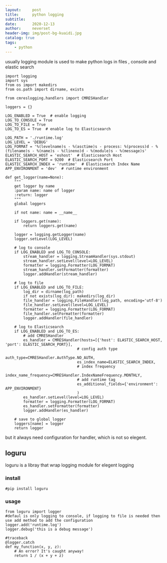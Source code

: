 ```yaml
---
layout:     post
title:      python logging
subtitle:   
date:       2020-12-13
author:     neverset
header-img: img/post-bg-kuaidi.jpg
catalog: true
tags:
    - python
---
```


usually logging module is used to make python logs in files , console and elastic search

    import logging
    import sys
    from os import makedirs
    from os.path import dirname, exists

    from cmreslogging.handlers import CMRESHandler

    loggers = {}

    LOG_ENABLED = True  # enable logging
    LOG_TO_CONSOLE = True 
    LOG_TO_FILE = True 
    LOG_TO_ES = True  # enable log to Elasticsearch

    LOG_PATH = './runtime.log'  
    LOG_LEVEL = 'DEBUG'
    LOG_FORMAT = '%(levelname)s - %(asctime)s - process: %(process)d - %(filename)s - %(name)s - %(lineno)d - %(module)s - %(message)s'
    ELASTIC_SEARCH_HOST = 'eshost'  # Elasticsearch Host
    ELASTIC_SEARCH_PORT = 9200  # Elasticsearch Port
    ELASTIC_SEARCH_INDEX = 'runtime'  # Elasticsearch Index Name
    APP_ENVIRONMENT = 'dev'  # runtime environment

    def get_logger(name=None):
        """
        get logger by name
        :param name: name of logger
        :return: logger
        """
        global loggers

        if not name: name = __name__

        if loggers.get(name):
            return loggers.get(name)

        logger = logging.getLogger(name)
        logger.setLevel(LOG_LEVEL)

        # log to console
        if LOG_ENABLED and LOG_TO_CONSOLE:
            stream_handler = logging.StreamHandler(sys.stdout)
            stream_handler.setLevel(level=LOG_LEVEL)
            formatter = logging.Formatter(LOG_FORMAT)
            stream_handler.setFormatter(formatter)
            logger.addHandler(stream_handler)

        # log to file
        if LOG_ENABLED and LOG_TO_FILE:
            log_dir = dirname(log_path)
            if not exists(log_dir): makedirs(log_dir)
            file_handler = logging.FileHandler(log_path, encoding='utf-8')
            file_handler.setLevel(level=LOG_LEVEL)
            formatter = logging.Formatter(LOG_FORMAT)
            file_handler.setFormatter(formatter)
            logger.addHandler(file_handler)

        # log to Elasticsearch
        if LOG_ENABLED and LOG_TO_ES:
            # add CMRESHandler
            es_handler = CMRESHandler(hosts=[{'host': ELASTIC_SEARCH_HOST, 'port': ELASTIC_SEARCH_PORT}],
                                    # config auth type
                                    auth_type=CMRESHandler.AuthType.NO_AUTH,  
                                    es_index_name=ELASTIC_SEARCH_INDEX,
                                    # index frequency
                                    index_name_frequency=CMRESHandler.IndexNameFrequency.MONTHLY,
                                    # add runtime tag
                                    es_additional_fields={'environment': APP_ENVIRONMENT}  
                                    )
            es_handler.setLevel(level=LOG_LEVEL)
            formatter = logging.Formatter(LOG_FORMAT)
            es_handler.setFormatter(formatter)
            logger.addHandler(es_handler)

        # save to global logger
        loggers[name] = logger
        return logger

but it always need configuration for handler, which is not so elegent.

##  loguru
loguru is a libray that wrap logging module for elegent logging 

### install

    #pip install loguru

### usage

    from loguru import logger
    #defaul is only logging to console, if logging to file is needed then use add method to add the configuration
    logger.add('runtime.log')  
    logger.debug('this is a debug message')

    #traceback 
    @logger.catch
    def my_function(x, y, z):
        # An error? It's caught anyway!
        return 1 / (x + y + z)

